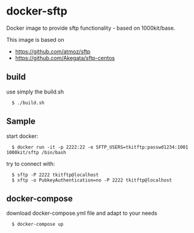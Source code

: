 # docker-sftp
Docker image to provide sftp functionality - based  on 1000kit/base.

This image is based on
* https://github.com/atmoz/sftp
* https://github.com/Akegata/sftp-centos

## build

use simply the build.sh
~~~
  $ ./build.sh
~~~

## Sample

start docker:
~~~
  $ docker run -it -p 2222:22 -e SFTP_USERS=tkitftp:passwd1234:1001 1000kit/sftp /bin/bash
~~~

try to connect with:
~~~
  $ sftp -P 2222 tkitftp@localhost
  $ sftp -o PubkeyAuthentication=no -P 2222 tkitftp@localhost
~~~


## docker-compose
download docker-compose.yml file and adapt to your needs

~~~
  $ docker-compose up
~~~
